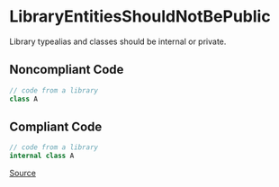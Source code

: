 # LibraryEntitiesShouldNotBePublic

Library typealias and classes should be internal or private.

## Noncompliant Code

```kotlin
// code from a library
class A
```
## Compliant Code

```kotlin
// code from a library
internal class A
```

[Source](https://arturbosch.github.io/detekt/libraries.html#libraryentitiesshouldnotbepublic)
